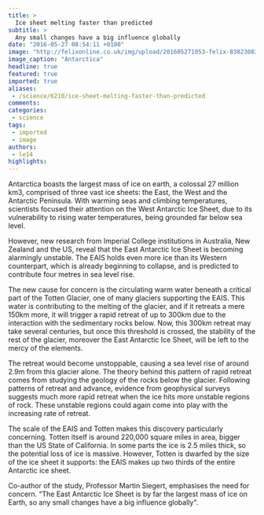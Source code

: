 ```yaml
---
title: >
  Ice sheet melting faster than predicted
subtitle: >
  Any small changes have a big influence globally
date: "2016-05-27 08:54:11 +0100"
image: "http://felixonline.co.uk/img/upload/201605271053-felix-8382308336_d80b1d49bb_o.jpg"
image_caption: "Antarctica"
headline: true
featured: true
imported: true
aliases:
 - /science/6210/ice-sheet-melting-faster-than-predicted
comments:
categories:
 - science
tags:
 - imported
 - image
authors:
 - le14
highlights:
---
```


Antarctica boasts the largest mass of ice on earth, a colossal 27 million km3, comprised of three vast ice sheets: the East, the West and the Antarctic Peninsula. With warming seas and climbing temperatures, scientists focused their attention on the West Antarctic Ice Sheet, due to its vulnerability to rising water temperatures, being grounded far below sea level.

However, new research from Imperial College institutions in Australia, New Zealand and the US, reveal that the East Antarctic Ice Sheet is becoming alarmingly unstable. The EAIS holds even more ice than its Western counterpart, which is already beginning to collapse, and is predicted to contribute four metres in sea level rise.

The new cause for concern is the circulating warm water beneath a critical part of the Totten Glacier, one of many glaciers supporting the EAIS. This water is contributing to the melting of the glacier, and if it retreats a mere 150km more, it will trigger a rapid retreat of up to 300km due to the interaction with the sedimentary rocks below. Now, this 300km retreat may take several centuries, but once this threshold is crossed, the stability of the rest of the glacier, moreover the East Antarctic Ice Sheet, will be left to the mercy of the elements.

The retreat would become unstoppable, causing a sea level rise of around 2.9m from this glacier alone. The theory behind this pattern of rapid retreat comes from studying the geology of the rocks below the glacier. Following patterns of retreat and advance, evidence from geophysical surveys suggests much more rapid retreat when the ice hits more unstable regions of rock. These unstable regions could again come into play with the increasing rate of retreat.

The scale of the EAIS and Totten makes this discovery particularly concerning. Totten itself is around 220,000 square miles in area, bigger than the US State of California. In some parts the ice is 2.5 miles thick, so the potential loss of ice is massive. However, Totten is dwarfed by the size of the ice sheet it supports: the EAIS makes up two thirds of the entire Antarctic ice sheet.

Co-author of the study, Professor Martin Siegert, emphasises the need for concern. “The East Antarctic Ice Sheet is by far the largest mass of ice on Earth, so any small changes have a big influence globally".
